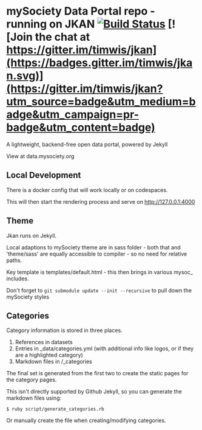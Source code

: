 # mySociety Data Portal repo - running on JKAN [![Build Status](https://travis-ci.org/timwis/jkan.svg?branch=gh-pages)](https://travis-ci.org/timwis/jkan) [![Join the chat at https://gitter.im/timwis/jkan](https://badges.gitter.im/timwis/jkan.svg)](https://gitter.im/timwis/jkan?utm_source=badge&utm_medium=badge&utm_campaign=pr-badge&utm_content=badge)
A lightweight, backend-free open data portal, powered by Jekyll

View at data.mysociety.org

## Local Development

There is a docker config that will work locally or on codespaces. 

This will then start the rendering process and serve on http://127.0.0.1:4000

## Theme

Jkan runs on Jekyll.

Local adaptions to mySociety theme are in sass folder - both that and 'theme/sass' are equally accessible to compiler - so no need for relative paths. 

Key template is templates/default.html - this then brings in various mysoc_ includes. 

Don't forget to `git submodule update --init --recursive` to pull down the mySociety styles

## Categories

Category information is stored in three places. 
 
1. References in datasets
2. Entries in _data/categories.yml (with additional info like logos, or if they are a highlighted category)
3. Markdown files in /_categories

The final set is generated from the first two to create the static pages for the category pages. 

This isn't directly supported by Github Jekyll, so you can generate the markdown files using:

    $ ruby script/generate_categories.rb
    
Or manually create the file when creating/modifying categories. 

